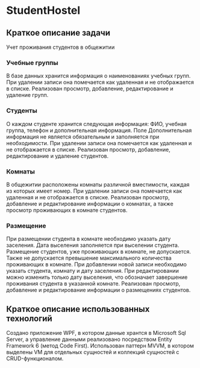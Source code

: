 # StudentHostel
## Краткое описание задачи
Учет проживания студентов в общежитии
### Учебные группы
В базе данных хранится информация о наименованиях учебных групп. 
При удалении записи она помечается как удаленная и не отображается в списке.
Реализован просмотр, добавление, редактирование и удаление групп.
### Студенты
О каждом студенте хранится следующая информация: ФИО, учебная группа, телефон и дополнительная информация. Поле Дополнительная информация не является обязательным и заполняется при необходимости. 
При удалении записи она помечается как удаленная и не отображается в списке.
Реализован просмотр, добавление, редактирование и удаление студентов.
### Комнаты
В общежитии расположены комнаты различной вместимости, каждая из которых имеет номер. 
При удалении записи она помечается как удаленная и не отображается в списке.
Реализован просмотр, добавление и редактирование информации о комнатах, а также просмотр проживающих в комнате студентов.
### Размещение
При размещении студента в комнате необходимо указать дату заселения. Дата выселения заполняется при выселении студента. Размещение студентов, уже проживающих в комнате, не допускается. Также не допускается превышение максимального количества проживающих в комнате.
При добавлении новой записи необходимо указать студента, комнату и дату заселения.
При редактировании можно изменить только дату выселения, что обозначает завершение проживания студента в указанной комнате.
Реализован просмотр, добавление и редактирование информации о размещениях студентов.
## Краткое описание использованных технологий
Создано приложение WPF, в котором данные хрантся в Microsoft Sql Server, а управление данными реализовано посредством Entity Framework 6 (метод Code First). Использован паттерн MVVM, в котором выделены VM для отдельных сущностей и коллекций сущностей с CRUD-функционалом. 
